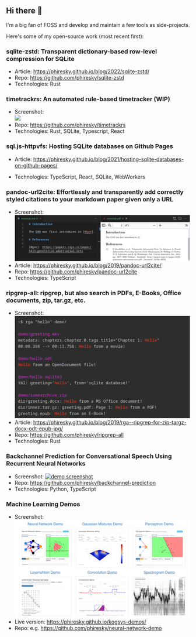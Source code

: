 ## Hi there 👋

I'm a big fan of FOSS and develop and maintain a few tools as side-projects.

Here's some of my open-source work (most recent first):

### sqlite-zstd: Transparent dictionary-based row-level compression for SQLite

- Article: https://phiresky.github.io/blog/2022/sqlite-zstd/
- Repo: https://github.com/phiresky/sqlite-zstd
- Technologies: Rust

### timetrackrs: An automated rule-based timetracker (WIP)

- Screenshot: <br/>
  <img src="https://github.com/phiresky/timetrackrs/raw/master/docs/dashboard-teaser.png" width="50%">
- Repo: https://github.com/phiresky/timetrackrs
- Technologies: Rust, SQLite, Typescript, React

### sql.js-httpvfs: Hosting SQLite databases on Github Pages

- Article: https://phiresky.github.io/blog/2021/hosting-sqlite-databases-on-github-pages/

- Technologies: TypeScript, React, SQLite, WebWorkers

### pandoc-url2cite: Effortlessly and transparently add correctly styled citations to your markdown paper given only a URL

- Screenshot: ![](pandoc-url2cite.png)
- Article: https://phiresky.github.io/blog/2019/pandoc-url2cite/
- Repo: https://github.com/phiresky/pandoc-url2cite
- Technologies: TypeScript

### ripgrep-all: ripgrep, but also search in PDFs, E-Books, Office documents, zip, tar.gz, etc.

- Screenshot: ![](2022-12-12-15-38-17.png)
- Article: https://phiresky.github.io/blog/2019/rga--ripgrep-for-zip-targz-docx-odt-epub-jpg/
- Repo: https://github.com/phiresky/ripgrep-all
- Technologies: Rust

### Backchannel Prediction for Conversational Speech Using Recurrent Neural Networks

- Screenshot: [![demo screenshot](https://github.com/phiresky/backchannel-prediction/raw/master/misc/demo_screenshot.png)](https://streamable.com/0woc)
- Repo: https://github.com/phiresky/backchannel-prediction
- Technologies: Python, TypeScript

### Machine Learning Demos
- Screenshot: ![](2022-12-12-16-05-59.png)
- Live version: https://phiresky.github.io/kogsys-demos/
- Repo: e.g. https://github.com/phiresky/neural-network-demo
<!--
**phiresky/phiresky** is a ✨ _special_ ✨ repository because its `README.md` (this file) appears on your GitHub profile.

Here are some ideas to get you started:

- 🔭 I’m currently working on ...
- 🌱 I’m currently learning ...
- 👯 I’m looking to collaborate on ...
- 🤔 I’m looking for help with ...
- 💬 Ask me about ...
- 📫 How to reach me: ...
- 😄 Pronouns: ...
- ⚡ Fun fact: ...
  -->
